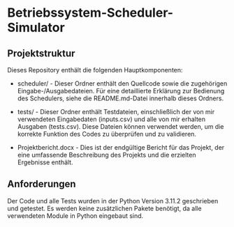 # Betriebssystem-Scheduler-Simulator
## Projektstruktur
Dieses Repository enthält die folgenden Hauptkomponenten:

- scheduler/ - Dieser Ordner enthält den Quellcode sowie die zugehörigen Eingabe-/Ausgabedateien. Für eine detaillierte Erklärung zur Bedienung des Schedulers, siehe die README.md-Datei innerhalb dieses Ordners.

- tests/ - Dieser Ordner enthält Testdateien, einschließlich der von mir verwendeten Eingabedaten (inputs.csv) und alle von mir erhalten Ausgaben (tests.csv). Diese Dateien können verwendet werden, um die korrekte Funktion des Codes zu überprüfen und zu validieren.

- Projektbericht.docx - Dies ist der endgültige Bericht für das Projekt, der eine umfassende Beschreibung des Projekts und die erzielten Ergebnisse enthält.

## Anforderungen
Der Code und alle Tests wurden in der Python Version 3.11.2 geschrieben und getestet. Es werden keine zusätzlichen Pakete benötigt, da alle verwendeten Module in Python eingebaut sind.
